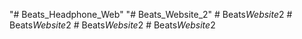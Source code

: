 "# Beats_Headphone_Web" 
"# Beats_Website_2" 
#   B e a t s _ W e b s i t e _ 2  
 #   B e a t s _ W e b s i t e _ 2  
 #   B e a t s _ W e b s i t e _ 2  
 #   B e a t s _ W e b s i t e _ 2  
 